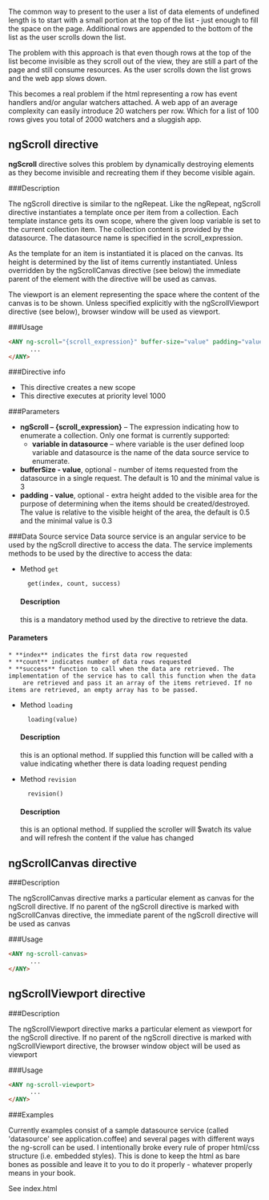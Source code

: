 The common way to present to the user a list of data elements of undefined length is to start with a small portion at the top of the
list - just enough to fill the space on the page. Additional rows are appended to the bottom of the list as the user scrolls down the list.

The problem with this approach is that even though rows at the top of the list become invisible as they scroll out of the view,
they are still a part of the page and still consume resources. As the user scrolls down the list grows and the web app slows down.

This becomes a real problem if the html representing a row has event handlers and/or angular watchers attached. A web app of an average
complexity can easily introduce 20 watchers per row. Which for a list of 100 rows gives you total of 2000 watchers and a sluggish app.

ngScroll directive
-------------------

**ngScroll** directive solves this problem by dynamically destroying elements as they become invisible and recreating
them if they become visible again.

###Description

The ngScroll directive is similar to the ngRepeat. Like the ngRepeat, ngScroll directive instantiates a template once per item from a collection.
Each template instance gets its own scope, where the given loop variable is set to the current collection item. The collection content is provided by
the datasource. The datasource name is specified in the scroll_expression.

As the template for an item is instantiated it is placed on the canvas. Its height is determined by the list of items currently instantiated.
Unless overridden by the ngScrollCanvas directive (see below) the immediate parent of the element with the directive will be used as canvas.

The viewport is an element representing the space where the content of the canvas is to be shown. Unless specified explicitly with the
ngScrollViewport directive (see below), browser window will be used as viewport.

###Usage

```html
<ANY ng-scroll="{scroll_expression}" buffer-size="value" padding="value">
      ...
</ANY>
```

###Directive info
* This directive creates a new scope
* This directive executes at priority level 1000

###Parameters
* **ngScroll – {scroll_expression}** – The expression indicating how to enumerate a collection. Only one format is currently supported:
    * **variable in datasource** – where variable is the user defined loop variable and datasource is the name of the data source service to enumerate.
* **bufferSize - value**, optional - number of items requested from the datasource in a single request. The default is 10 and the minimal value is 3
* **padding - value**, optional - extra height added to the visible area for the purpose of determining when the items should be created/destroyed.
The value is relative to the visible height of the area, the default is 0.5 and the minimal value is 0.3

###Data Source service
Data source service is an angular service to be used by the ngScroll directive to access the data. The service implements methods to be used by
the directive to access the data:

* Method `get`

        get(index, count, success)

    #### Description
    this is a mandatory method used by the directive to retrieve the data.
#### Parameters
    * **index** indicates the first data row requested
    * **count** indicates number of data rows requested
    * **success** function to call when the data are retrieved. The implementation of the service has to call this function when the data
        are retrieved and pass it an array of the items retrieved. If no items are retrieved, an empty array has to be passed.

* Method `loading`

        loading(value)

    #### Description
    this is an optional method. If supplied this function will be called with a value indicating whether there is data loading request pending

* Method `revision`

        revision()

    #### Description
    this is an optional method. If supplied the scroller will $watch its value and will refresh the content if the value has changed

ngScrollCanvas directive
-------------------
###Description

The ngScrollCanvas directive marks a particular element as canvas for the ngScroll directive. If no parent of the ngScroll directive is
marked with ngScrollCanvas directive, the immediate parent of the ngScroll directive will be used as canvas

###Usage

```html
<ANY ng-scroll-canvas>
      ...
</ANY>
```

ngScrollViewport directive
-------------------
###Description

The ngScrollViewport directive marks a particular element as viewport for the ngScroll directive. If no parent of the ngScroll directive is
marked with ngScrollViewport directive, the browser window object will be used as viewport

###Usage

```html
<ANY ng-scroll-viewport>
      ...
</ANY>
```


###Examples

Currently examples consist of a sample datasource service (called 'datasource' see application.coffee) and several pages with different ways the ng-scroll can be used.
I intentionally broke every rule of proper html/css structure (i.e. embedded styles). This is done to keep the html as bare bones as possible and leave
it to you to do it properly - whatever properly means in your book.

See index.html